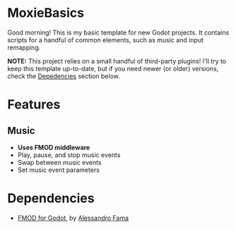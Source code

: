# MoxieBasics
Good morning! This is my basic template for new Godot projects.
It contains scripts for a handful of common elements, such as music and input remapping.

**NOTE:** This project relies on a small handful of third-party plugins!
I'll try to keep this template up-to-date, but if you need newer (or older) versions, check the [Depedencies](#dependencies) section below.


# Features
## Music
+ **Uses FMOD middleware**
+ Play, pause, and stop music events
+ Swap between music events
+ Set music event parameters

# Dependencies
+ [FMOD for Godot](https://github.com/alessandrofama/fmod-for-godot), by [Alessandro Fama](https://github.com/alessandrofama)